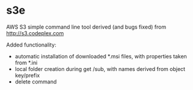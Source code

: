 s3e
===

AWS S3 simple command line tool derived (and bugs fixed) from http://s3.codeplex.com

Added functionality:
- automatic installation of downloaded *.msi files, with properties taken from *.ini
- local folder creation during get /sub, with names derived from object key/prefix
- delete command
